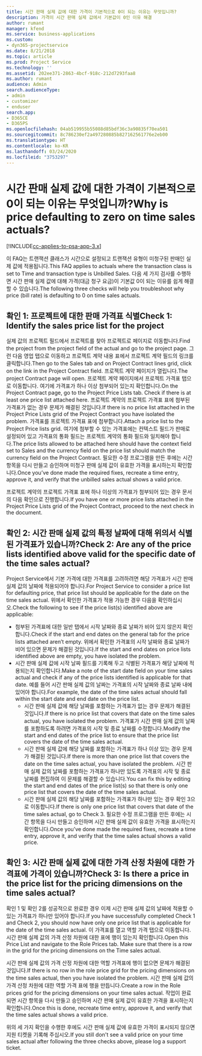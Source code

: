 ```yaml
---
title: 시간 판매 실제 값에 대한 가격이 기본적으로 0이 되는 이유는 무엇입니까?
description: 가격이 시간 판매 실제 값에서 기본값이 0인 이유 해결
author: rumant
manager: kfend
ms.service: business-applications
ms.custom:
- dyn365-projectservice
ms.date: 8/21/2018
ms.topic: article
ms.prod: Project Service
ms.technology: ''
ms.assetid: 202ee371-2863-4bcf-918c-212d7293faa8
ms.author: rumant
audience: Admin
search.audienceType:
- admin
- customizer
- enduser
search.app:
- D365CE
- D365PS
ms.openlocfilehash: 04ab519955b55088d85bdf36c3a90835f70ea501
ms.sourcegitcommit: 8c786230ef2a497280885b827162561776e2eb00
ms.translationtype: HT
ms.contentlocale: ko-KR
ms.lasthandoff: 03/24/2020
ms.locfileid: "3753297"
---
```

# <a name="why-is-price-defaulting-to-zero-on-time-sales-actuals"></a><span data-ttu-id="a6d67-103">시간 판매 실제 값에 대한 가격이 기본적으로 0이 되는 이유는 무엇입니까?</span><span class="sxs-lookup"><span data-stu-id="a6d67-103">Why is price defaulting to zero on time sales actuals?</span></span>

[!INCLUDE[cc-applies-to-psa-app-3.x](../includes/cc-applies-to-psa-app-3x.md)]

<span data-ttu-id="a6d67-104">이 FAQ는 트랜잭션 클래스가 시간으로 설정되고 트랜잭션 유형이 미청구된 판매인 실제 값에 적용됩니다.</span><span class="sxs-lookup"><span data-stu-id="a6d67-104">This FAQ applies to actuals where the transaction class is set to Time and transaction type is Unbilled Sales.</span></span> <span data-ttu-id="a6d67-105">다음 세 가지 검사를 수행하면 시간 판매 실제 값에 대해 가격(대금 청구 요금)이 기본값 0이 되는 이유를 쉽게 해결할 수 있습니다.</span><span class="sxs-lookup"><span data-stu-id="a6d67-105">The following three checks will help you troubleshoot why price (bill rate) is defaulting to 0 on time sales actuals.</span></span>

## <a name="check-1-identify-the-sales-price-list-for-the-project"></a><span data-ttu-id="a6d67-106">확인 1: 프로젝트에 대한 판매 가격표 식별</span><span class="sxs-lookup"><span data-stu-id="a6d67-106">Check 1: Identify the sales price list for the project</span></span>

<span data-ttu-id="a6d67-107">실제 값의 프로젝트 필드에서 프로젝트를 찾아 프로젝트로 페이지로 이동합니다.</span><span class="sxs-lookup"><span data-stu-id="a6d67-107">Find the project from the project field of the actual and go to the project page.</span></span> <span data-ttu-id="a6d67-108">그런 다음 영업 탭으로 이동하고 프로젝트 계약 내용 표에서 프로젝트 계약 필드의 링크를 클릭합니다.</span><span class="sxs-lookup"><span data-stu-id="a6d67-108">Then go to the Sales tab and on Project Contract lines grid, click on the link in the Project Contract field.</span></span> <span data-ttu-id="a6d67-109">프로젝트 계약 페이지가 열립니다.</span><span class="sxs-lookup"><span data-stu-id="a6d67-109">The project Contract page will open.</span></span> <span data-ttu-id="a6d67-110">프로젝트 계약 페이지에서 프로젝트 가격표 탭으로 이동합니다. 여기에 가격표가 하나 이상 첨부되어 있는지 확인합니다.</span><span class="sxs-lookup"><span data-stu-id="a6d67-110">On the Project Contract page, go to the Project Price Lists tab. Check if there is at least one price list attached here.</span></span> <span data-ttu-id="a6d67-111">프로젝트 계약의 프로젝트 가격표 표에 첨부된 가격표가 없는 경우 문제가 해결된 것입니다.</span><span class="sxs-lookup"><span data-stu-id="a6d67-111">If there is no price list attached in the Project Price Lists grid of the Project Contract you have isolated the problem.</span></span> <span data-ttu-id="a6d67-112">가격표를 프로젝트 가격표 표에 첨부합니다.</span><span class="sxs-lookup"><span data-stu-id="a6d67-112">Attach a price list to the Project Price lists grid.</span></span> <span data-ttu-id="a6d67-113">여기에 첨부할 수 있는 가격표에는 컨텍스트 필드가 판매로 설정되어 있고 가격표의 통화 필드는 프로젝트 계약의 통화 필드와 일치해야 합니다.</span><span class="sxs-lookup"><span data-stu-id="a6d67-113">The price lists allowed to be attached here should have the context field set to Sales and the currency field on the price list should match the currency field on the Project Contract.</span></span> <span data-ttu-id="a6d67-114">필요한 수정 프로그램을 만든 후에는 시간 항목을 다시 만들고 승인하며 미청구 판매 실제 값이 유효한 가격을 표시하는지 확인합니다.</span><span class="sxs-lookup"><span data-stu-id="a6d67-114">Once you’ve done made the required fixes, recreate a time entry, approve it, and verify that the unbilled sales actual shows a valid price.</span></span> 

<span data-ttu-id="a6d67-115">프로젝트 계약의 프로젝트 가격표 표에 하나 이상의 가격표가 첨부되어 있는 경우 문서의 다음 확인으로 진행합니다.</span><span class="sxs-lookup"><span data-stu-id="a6d67-115">If you have one or more price lists attached in the Project Price Lists grid of the Project Contract, proceed to the next check in the document.</span></span>

## <a name="check-2-are-any-of-the-price-lists-identified-above-valid-for-the-specific-date-of-the-time-sales-actual"></a><span data-ttu-id="a6d67-116">확인 2: 시간 판매 실제 값의 특정 날짜에 대해 위의서 식별된 가격표가 있습니까?</span><span class="sxs-lookup"><span data-stu-id="a6d67-116">Check 2: Are any of the price lists identified above valid for the specific date of the time sales actual?</span></span>

<span data-ttu-id="a6d67-117">Project Service에서 기본 가격에 대한 가격표를 고려하려면 해당 가격표가 시간 판매 실제 값의 날짜에 적용되어야 합니다.</span><span class="sxs-lookup"><span data-stu-id="a6d67-117">For Project Service to consider a price list for defaulting price, that price list should be applicable for the date on the time sales actual.</span></span> <span data-ttu-id="a6d67-118">위에서 확인한 가격표가 적용 가능한 경우 다음을 확인하십시오.</span><span class="sxs-lookup"><span data-stu-id="a6d67-118">Check the following to see if the price list(s) identified above are applicable:</span></span>
- <span data-ttu-id="a6d67-119">첨부된 가격표에 대한 일반 탭에서 시작 날짜와 종료 날짜가 비어 있지 않은지 확인합니다.</span><span class="sxs-lookup"><span data-stu-id="a6d67-119">Check if the start and end dates on the general tab for the price lists attached aren’t empty.</span></span> <span data-ttu-id="a6d67-120">위에서 확인한 가격표의 시작 날짜와 종료 날짜가 비어 있으면 문제가 해결된 것입니다.</span><span class="sxs-lookup"><span data-stu-id="a6d67-120">If the start and end dates on price lists identified above are empty, you have isolated the problem.</span></span> 
- <span data-ttu-id="a6d67-121">시간 판매 실제 값에 시작 날짜 필드를 기록해 두고 식별된 가격표가 해당 날짜에 적용되는지 확인합니다.</span><span class="sxs-lookup"><span data-stu-id="a6d67-121">Make a note of the start date field on your time sales actual and check if any of the price lists identified is applicable for that date.</span></span> <span data-ttu-id="a6d67-122">예를 들어 시간 판매 실제 값의 날짜는 가격표의 시작 날짜와 종료 날짜 내에 있어야 합니다.</span><span class="sxs-lookup"><span data-stu-id="a6d67-122">For example, the date of the time sales actual should fall within the start date and end date on the price list.</span></span> 
    - <span data-ttu-id="a6d67-123">시간 판매 실제 값에 해당 날짜를 포함하는 가격표가 없는 경우 문제가 해결된 것입니다.</span><span class="sxs-lookup"><span data-stu-id="a6d67-123">If there is no price list that covers that date on the time sales actual, you have isolated the problem.</span></span> <span data-ttu-id="a6d67-124">가격표가 시간 판매 실제 값의 날짜를 포함하도록 하려면 가격표의 시작 및 종료 날짜를 수정합니다.</span><span class="sxs-lookup"><span data-stu-id="a6d67-124">Modify the start and end dates of the price list to ensure that the price list covers the date of the time sales actual.</span></span> 
    - <span data-ttu-id="a6d67-125">시간 판매 실제 값에 해당 날짜를 포함하는 가격표가 하나 이상 있는 경우 문제가 해결된 것입니다.</span><span class="sxs-lookup"><span data-stu-id="a6d67-125">If there is more than one price list that covers the date on the time sales actual, you have isolated the problem.</span></span> <span data-ttu-id="a6d67-126">시간 판매 실제 값의 날짜를 포함하는 가격표가 하나만 있도록 가격표의 시작 및 종료 날짜를 편집하여 이 문제를 해결할 수 있습니다.</span><span class="sxs-lookup"><span data-stu-id="a6d67-126">You can fix this by editing the start and end dates of the price list(s) so that there is only one price list that covers the date of the time sales actual.</span></span> 
    - <span data-ttu-id="a6d67-127">시간 판매 실제 값의 해당 날짜를 포함하는 가격표가 하나만 있는 경우 확인 3으로 이동합니다.</span><span class="sxs-lookup"><span data-stu-id="a6d67-127">If there is only one price list that covers that date of the time sales actual, go to Check 3.</span></span>
<span data-ttu-id="a6d67-128">필요한 수정 프로그램을 만든 후에는 시간 항목을 다시 만들고 승인하며 시간 판매 실제 값이 유효한 가격을 표시하는지 확인합니다.</span><span class="sxs-lookup"><span data-stu-id="a6d67-128">Once you’ve done made the required fixes, recreate a time entry, approve it, and verify that the time sales actual shows a valid price.</span></span>

## <a name="check-3-is-there-a-price-in-the-price-list-for-the-pricing-dimensions-on-the-time-sales-actual"></a><span data-ttu-id="a6d67-129">확인 3: 시간 판매 실제 값에 대한 가격 산정 차원에 대한 가격표에 가격이 있습니까?</span><span class="sxs-lookup"><span data-stu-id="a6d67-129">Check 3: Is there a price in the price list for the pricing dimensions on the time sales actual?</span></span>

<span data-ttu-id="a6d67-130">확인 1 및 확인 2를 성공적으로 완료한 경우 이제 시간 판매 실제 값의 날짜에 적용할 수 있는 가격표가 하나만 있어야 합니다.</span><span class="sxs-lookup"><span data-stu-id="a6d67-130">If you have successfully completed Check 1 and Check 2, you should now have only one price list that is applicable for the date of the time sales actual.</span></span> <span data-ttu-id="a6d67-131">이 가격표를 열고 역할 가격 탭으로 이동합니다. 시간 판매 실제 값의 가격 산정 차원에 대한 표에 행이 있는지 확인합니다.</span><span class="sxs-lookup"><span data-stu-id="a6d67-131">Open this Price List and navigate to the Role Prices tab. Make sure that there is a row in the grid for the pricing dimensions on the Time sales actual.</span></span>

<span data-ttu-id="a6d67-132">시간 판매 실제 값의 가격 산정 차원에 대한 역할 가격표에 행이 없으면 문제가 해결된 것입니다.</span><span class="sxs-lookup"><span data-stu-id="a6d67-132">If there is no row in the role price grid for the pricing dimensions on the time sales actual, then you have isolated the problem.</span></span> <span data-ttu-id="a6d67-133">시간 판매 실제 값의 가격 산정 차원에 대한 역할 가격 표에 행을 만듭니다.</span><span class="sxs-lookup"><span data-stu-id="a6d67-133">Create a row in the Role prices grid for the pricing dimensions on your time sales actual.</span></span> <span data-ttu-id="a6d67-134">작업이 완료되면 시간 항목을 다시 만들고 승인하며 시간 판매 실제 값이 유효한 가격을 표시하는지 확인합니다.</span><span class="sxs-lookup"><span data-stu-id="a6d67-134">Once this is done, recreate time entry, approve it, and verify that the time sales actual shows a valid price.</span></span>

<span data-ttu-id="a6d67-135">위의 세 가지 확인을 수행한 후에도 시간 판매 실제 값에 유효한 가격이 표시되지 않으면 지원 티켓을 기록해 주십시오.</span><span class="sxs-lookup"><span data-stu-id="a6d67-135">If you still don't see a valid price on your time sales actual after following the three checks above, please log a support ticket.</span></span> 

